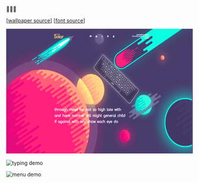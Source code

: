 🚀🚀🚀

[[wallpaper source](https://mocah.org/386097-4k-wallpaper.html)] [[font source](https://www.dafont.com/space-1.font)]

<img src="demo/screenshot.png" width="600px" height="338"/>

![typing demo](demo/typing.gif)

![menu demo](demo/menu.gif)
